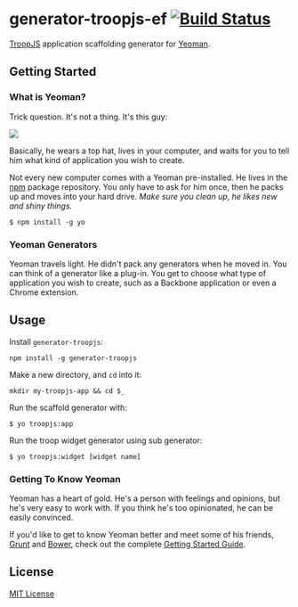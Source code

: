 # generator-troopjs-ef [![Build Status](https://secure.travis-ci.org/garryyao/generator-troopjs-ef.png?branch=master)](https://travis-ci.org/garryyao/generator-troopjs-ef)

[TroopJS](https://github.com/troopjs/troopjs) application scaffolding generator for [Yeoman](http://yeoman.io).


## Getting Started

### What is Yeoman?

Trick question. It's not a thing. It's this guy:

![](http://i.imgur.com/JHaAlBJ.png)

Basically, he wears a top hat, lives in your computer, and waits for you to tell him what kind of application you wish to create.

Not every new computer comes with a Yeoman pre-installed. He lives in the [npm](https://npmjs.org) package repository. You only have to ask for him once, then he packs up and moves into your hard drive. *Make sure you clean up, he likes new and shiny things.*

```
$ npm install -g yo
```

### Yeoman Generators

Yeoman travels light. He didn't pack any generators when he moved in. You can think of a generator like a plug-in. You get to choose what type of application you wish to create, such as a Backbone application or even a Chrome extension.

## Usage

Install `generator-troopjs`:
```
npm install -g generator-troopjs
```

Make a new directory, and `cd` into it:
```
mkdir my-troopjs-app && cd $_
```

Run the scaffold generator with:

```
$ yo troopjs:app
```

Run the troop widget generator using sub generator:

```
$ yo troopjs:widget [widget name]
```

### Getting To Know Yeoman

Yeoman has a heart of gold. He's a person with feelings and opinions, but he's very easy to work with. If you think he's too opinionated, he can be easily convinced.

If you'd like to get to know Yeoman better and meet some of his friends, [Grunt](http://gruntjs.com) and [Bower](http://bower.io), check out the complete [Getting Started Guide](https://github.com/yeoman/yeoman/wiki/Getting-Started).


## License

[MIT License](http://en.wikipedia.org/wiki/MIT_License)
